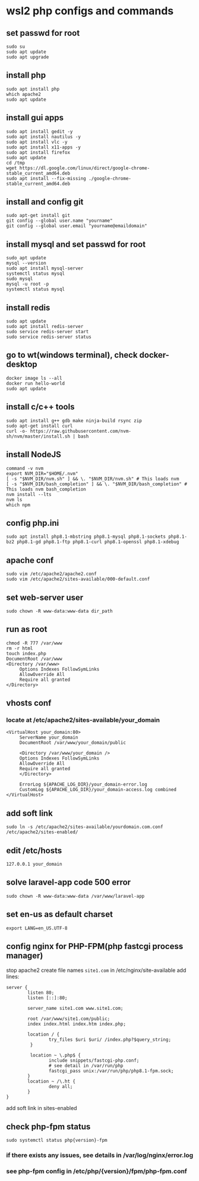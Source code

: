 # wsl2 php configs and commands

## set passwd for root
```
sudo su
sudo apt update
sudo apt upgrade
```
## install php
```
sudo apt install php
which apache2
sudo apt update
```

## install gui apps
```
sudo apt install gedit -y
sudo apt install nautilus -y
sudo apt install vlc -y
sudo apt install x11-apps -y
sudo apt install firefox
sudo apt update
cd /tmp
wget https://dl.google.com/linux/direct/google-chrome-stable_current_amd64.deb
sudo apt install --fix-missing ./google-chrome-stable_current_amd64.deb
```

## install and config git
```
sudo apt-get install git
git config --global user.name "yourname"
git config --global user.email "yourname@emaildomain"
```

## install mysql and set passwd for root
```
sudo apt update
mysql --version
sudo apt install mysql-server
systemctl status mysql
sudo mysql
mysql -u root -p
systemctl status mysql
```
## install redis
```
sudo apt update
sudo apt install redis-server
sudo service redis-server start
sudo service redis-server status
```

## go to wt(windows terminal), check docker-desktop
```
docker image ls --all
docker run hello-world
sudo apt update
```

## install c/c++ tools
```
sudo apt install g++ gdb make ninja-build rsync zip
sudo apt-get install curl
curl -o- https://raw.githubusercontent.com/nvm-sh/nvm/master/install.sh | bash
```

## install NodeJS
```
command -v nvm
export NVM_DIR="$HOME/.nvm"
[ -s "$NVM_DIR/nvm.sh" ] && \. "$NVM_DIR/nvm.sh" # This loads nvm
[ -s "$NVM_DIR/bash_completion" ] && \. "$NVM_DIR/bash_completion" # This loads nvm bash_completion
nvm install --lts
nvm ls
which npm
```

## config php.ini
```
sudo apt install php8.1-mbstring php8.1-mysql php8.1-sockets php8.1-bz2 php8.1-gd php8.1-ftp php8.1-curl php8.1-openssl php8.1-xdebug
```

## apache conf
```
sudo vim /etc/apache2/apache2.conf
sudo vim /etc/apache2/sites-available/000-default.conf
```

## set web-server user
```
sudo chown -R www-data:www-data dir_path
```

## run as root
```
chmod -R 777 /var/www
rm -r html
touch index.php
DocumentRoot /var/www
<Directory /var/www>
     Options Indexes FollowSymLinks
     AllowOverride All
     Require all granted
</Directory>
```

## vhosts conf
### locate at /etc/apache2/sites-available/your_domain
```
<VirtualHost your_domain:80>
     ServerName your_domain
     DocumentRoot /var/www/your_domain/public

     <Directory /var/www/your_domain />
     Options Indexes FollowSymLinks
     AllowOverride All
     Require all granted
     </Directory>

     ErrorLog ${APACHE_LOG_DIR}/your_domain-error.log
     CustomLog ${APACHE_LOG_DIR}/your_domain-access.log combined
</VirtualHost>
```

## add soft link
```
sudo ln -s /etc/apache2/sites-available/yourdomain.com.conf /etc/apache2/sites-enabled/
```

## edit /etc/hosts
```
127.0.0.1 your_domain
```
## solve laravel-app code 500 error
```
sudo chown -R www-data:www-data /var/www/laravel-app
```
## set en-us as default charset
```
export LANG=en_US.UTF-8
```

## config nginx for PHP-FPM(php fastcgi process manager)
stop apache2
create file names `site1.com` in /etc/nginx/site-available
add lines:
```
server {
        listen 80;
        listen [::]:80;

        server_name site1.com www.site1.com;

        root /var/www/site1.com/public;
        index index.html index.htm index.php;

        location / {
                try_files $uri $uri/ /index.php?$query_string;
         }

         location ~ \.php$ {
                include snippets/fastcgi-php.conf;
                # see detail in /var/run/php
                fastcgi_pass unix:/var/run/php/php8.1-fpm.sock;
        }
        location ~ /\.ht {
                deny all;
        }
}
```
add soft link in sites-enabled

## check php-fpm status
```
sudo systemctl status php{version}-fpm
```

### if there exists any issues, see details in /var/log/nginx/error.log
### see php-fpm config in /etc/php/{version}/fpm/php-fpm.conf
